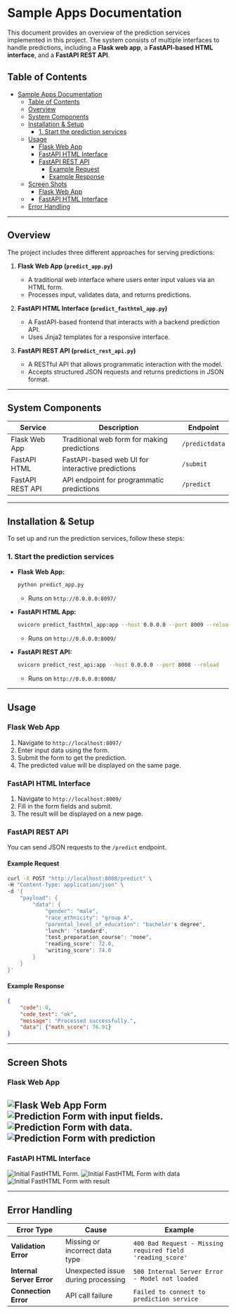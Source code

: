 
# Sample Apps Documentation

This document provides an overview of the prediction services implemented in this project. The system consists of multiple interfaces to handle predictions, including a **Flask web app**, a **FastAPI-based HTML interface**, and a **FastAPI REST API**.

## Table of Contents
- [Sample Apps Documentation](#sample-apps-documentation)
  - [Table of Contents](#table-of-contents)
  - [Overview](#overview)
  - [System Components](#system-components)
  - [Installation \& Setup](#installation--setup)
    - [1. Start the prediction services](#1-start-the-prediction-services)
  - [Usage](#usage)
    - [Flask Web App](#flask-web-app)
    - [FastAPI HTML Interface](#fastapi-html-interface)
    - [FastAPI REST API](#fastapi-rest-api)
      - [Example Request](#example-request)
      - [Example Response](#example-response)
  - [Screen Shots](#screen-shots)
    - [Flask Web App](#flask-web-app-1)
  - [](#)
    - [FastAPI HTML Interface](#fastapi-html-interface-1)
  - [Error Handling](#error-handling)

---

## Overview
The project includes three different approaches for serving predictions:

1. **Flask Web App (`predict_app.py`)**  
   - A traditional web interface where users enter input values via an HTML form.
   - Processes input, validates data, and returns predictions.

2. **FastAPI HTML Interface (`predict_fasthtml_app.py`)**  
   - A FastAPI-based frontend that interacts with a backend prediction API.
   - Uses Jinja2 templates for a responsive interface.

3. **FastAPI REST API (`predict_rest_api.py`)**  
   - A RESTful API that allows programmatic interaction with the model.
   - Accepts structured JSON requests and returns predictions in JSON format.

---

## System Components
| Service | Description | Endpoint |
|---------|------------|----------|
| Flask Web App | Traditional web form for making predictions | `/predictdata` |
| FastAPI HTML | FastAPI-based web UI for interactive predictions | `/submit` |
| FastAPI REST API | API endpoint for programmatic predictions | `/predict` |

---

## Installation & Setup
To set up and run the prediction services, follow these steps:

### 1. Start the prediction services
- **Flask Web App:**  
  ```bash
  python predict_app.py
  ```
  - Runs on `http://0.0.0.0:8097/`

- **FastAPI HTML App:**  
  ```bash
  uvicorn predict_fasthtml_app:app --host 0.0.0.0 --port 8009 --reload
  ```
  - Runs on `http://0.0.0.0:8009/`

- **FastAPI REST API:**  
  ```bash
  uvicorn predict_rest_api:app --host 0.0.0.0 --port 8008 --reload
  ```
  - Runs on `http://0.0.0.0:8008/`

---

## Usage

### Flask Web App
1. Navigate to `http://localhost:8097/`
2. Enter input data using the form.
3. Submit the form to get the prediction.
4. The predicted value will be displayed on the same page.

### FastAPI HTML Interface
1. Navigate to `http://localhost:8009/`
2. Fill in the form fields and submit.
3. The result will be displayed on a new page.

### FastAPI REST API
You can send JSON requests to the `/predict` endpoint.

#### Example Request
```bash
curl -X POST "http://localhost:8008/predict" \
-H "Content-Type: application/json" \
-d '{
    "payload": {
        "data": {
            "gender": "male",
            "race_ethnicity": "group A",
            "parental_level_of_education": "bachelor's degree",
            "lunch": "standard",
            "test_preparation_course": "none",
            "reading_score": 72.0,
            "writing_score": 74.0
        }
    }
}'
```

#### Example Response
```json
{
    "code": 0,
    "code_text": "ok",
    "message": "Processed successfully.",
    "data": {"math_score": 76.91}
}
```
---

## Screen Shots

### Flask Web App
![Flask Web App Form](screenshots/flask_app_home.png)
![Prediction Form with input fields](screenshots/flask_app_index.png).
![Prediction Form with data](screenshots/flask_app_index_with_data.png).
![Prediction Form with prediction](screenshots/flask_app_index_predict.png)
---
### FastAPI HTML Interface
![Initial FastHTML Form](screenshots/fasthtiml_index.png).
![Initial FastHTML Form with data](screenshots/fasthtiml_index_with_data.png)
![Initial FastHTML Form with result](screenshots/fasthtiml_index_result.png)

---

## Error Handling
| Error Type | Cause | Example |
|------------|-------|---------|
| **Validation Error** | Missing or incorrect data type | `400 Bad Request - Missing required field 'reading_score'` |
| **Internal Server Error** | Unexpected issue during processing | `500 Internal Server Error - Model not loaded` |
| **Connection Error** | API call failure | `Failed to connect to prediction service` |

